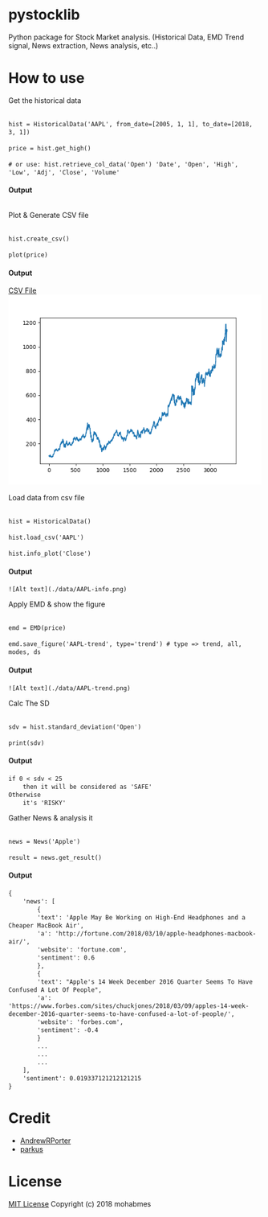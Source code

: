 # pystocklib
Python package for Stock Market analysis. (Historical Data, EMD Trend signal, News extraction, News analysis, etc..)

# How to use

Get the historical data
```

hist = HistoricalData('AAPL', from_date=[2005, 1, 1], to_date=[2018, 3, 1])

price = hist.get_high()

# or use: hist.retrieve_col_data('Open') 'Date', 'Open', 'High', 'Low', 'Adj', 'Close', 'Volume'

```
#### Output
```

```



Plot & Generate CSV file
```

hist.create_csv()

plot(price)

```
#### Output
[CSV File](https://github.com/mohabmes/pystocklib/tree/master/pystocklib/AAPL.csv)<br>
![Alt text](./data/AAPL-data.png)



Load data from csv file
```

hist = HistoricalData()

hist.load_csv('AAPL')

hist.info_plot('Close')

```
#### Output
```
![Alt text](./data/AAPL-info.png)
```


Apply EMD & show the figure
```

emd = EMD(price)

emd.save_figure('AAPL-trend', type='trend') # type => trend, all, modes, ds

```
#### Output
```
![Alt text](./data/AAPL-trend.png)
```


Calc The SD
```

sdv = hist.standard_deviation('Open')

print(sdv)

```
#### Output
```
if 0 < sdv < 25
	then it will be considered as 'SAFE'
Otherwise
	it's 'RISKY'

```


Gather News & analysis it
```

news = News('Apple')

result = news.get_result()

```
#### Output
```
{
	'news': [
		{
		'text': 'Apple May Be Working on High-End Headphones and a Cheaper MacBook Air',
		'a': 'http://fortune.com/2018/03/10/apple-headphones-macbook-air/',
		'website': 'fortune.com',
		'sentiment': 0.6
		},
		{
		'text': "Apple's 14 Week December 2016 Quarter Seems To Have Confused A Lot Of People",
		'a': 'https://www.forbes.com/sites/chuckjones/2018/03/09/apples-14-week-december-2016-quarter-seems-to-have-confused-a-lot-of-people/',
		'website': 'forbes.com',
		'sentiment': -0.4
		}
		...
		...
		...
	],
	'sentiment': 0.019337121212121215
}

```

# Credit
- [AndrewRPorter](https://github.com/AndrewRPorter)
- [parkus](https://github.com/parkus)

# License
[MIT License](https://github.com/mohabmes/pystocklib/blob/master/LICENSE) Copyright (c) 2018 mohabmes
